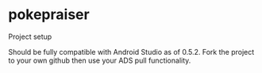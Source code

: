 pokepraiser
===========

Project setup

Should be fully compatible with Android Studio as of 0.5.2. Fork the project to your own github then use your ADS pull functionality.


